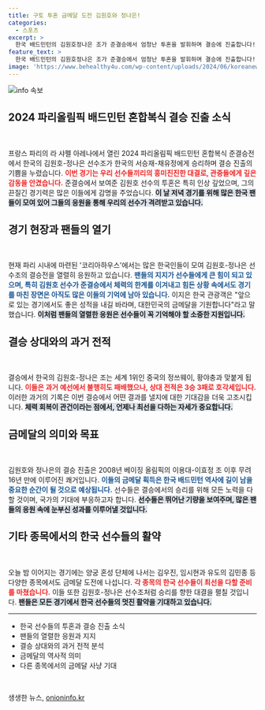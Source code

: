 ```yaml
---
title: 구토 투혼 금메달 도전 김원호와 정나은!
categories:
  - 스포츠
excerpt: >
  한국 배드민턴의 김원호정나은 조가 준결승에서 엄청난 투혼을 발휘하며 결승에 진출합니다! 오늘 밤 중국과 맞붙어 금메달을 노리는 이들의 경기를 응원해주세요! 16년 만의 기적이 일어날지 주목됩니다!
feature_text: >
  한국 배드민턴의 김원호정나은 조가 준결승에서 엄청난 투혼을 발휘하며 결승에 진출합니다! 오늘 밤 중국과 맞붙어 금메달을 노리는 이들의 경기를 응원해주세요! 16년 만의 기적이 일어날지 주목됩니다!
image: 'https://www.behealthy4u.com/wp-content/uploads/2024/06/koreanews.jpg'
---
```


<p><img src="https://www.behealthy4u.com/wp-content/uploads/2024/06/koreanews.jpg" alt="info 속보" /></p>

<h2 data-ke-size="size26">2024 파리올림픽 배드민턴 혼합복식 결승 진출 소식</h2>

<p data-ke-size="size16">&nbsp;</p>

<p data-ke-size="size16">프랑스 파리의 라 샤펠 아레나에서 열린 2024 파리올림픽 배드민턴 혼합복식 준결승전에서 한국의 김원호-정나은 선수조가 한국의 서승재-채유정에게 승리하며 결승 진출의 기쁨을 누렸습니다. <b><span style="color: #ee2323;">이번 경기는 우리 선수들끼리의 흥미진진한 대결로, 관중들에게 깊은 감동을 안겼습니다.</span></b> 준결승에서 보여준 김원호 선수의 투혼은 특히 인상 깊었으며, 그의 끈질긴 경기력은 많은 이들에게 감명을 주었습니다. <b><span style="background-color: #21538527;">이 날 저녁 경기를 위해 많은 한국 팬들이 모여 있어 그들의 응원을 통해 우리의 선수가 격려받고 있습니다.</span></b> </p>

<h2 data-ke-size="size26">경기 현장과 팬들의 열기</h2>

<p data-ke-size="size16">&nbsp;</p>

<p data-ke-size="size16">현재 파리 시내에 마련된 '코리아하우스'에서는 많은 한국인들이 모여 김원호-정나은 선수조의 결승전을 열렬히 응원하고 있습니다. <b><span style="color: #1a5490;">팬들의 지지가 선수들에게 큰 힘이 되고 있으며, 특히 김원호 선수가 준결승에서 체력의 한계를 이겨내고 힘든 상황 속에서도 경기를 마친 장면은 아직도 많은 이들의 기억에 남아 있습니다.</span></b> 이지은 한국 관광객은 "앞으로 있는 경기에서도 좋은 성적을 내길 바라며, 대한민국의 금메달을 기원합니다"라고 말했습니다. <b><span style="background-color: #21538527;">이처럼 팬들의 열렬한 응원은 선수들이 꼭 기억해야 할 소중한 지원입니다.</span></b> </p>

<h2 data-ke-size="size26">결승 상대와의 과거 전적</h2>

<p data-ke-size="size16">&nbsp;</p>

<p data-ke-size="size16">결승에서 한국의 김원호-정나은 조는 세계 1위인 중국의 정쓰웨이, 황야충과 맞붙게 됩니다. <b><span style="color: #ee2323;">이들은 과거 예선에서 불행히도 패배했으나, 상대 전적은 3승 3패로 호각세입니다.</span></b> 이러한 과거의 기록은 이번 결승에서 어떤 결과를 낼지에 대한 기대감을 더욱 고조시킵니다. <b><span style="background-color: #21538527;">체력 회복이 관건이라는 점에서, 언제나 최선을 다하는 자세가 중요합니다.</span></b></p>

<h2 data-ke-size="size26">금메달의 의미와 목표</h2>

<p data-ke-size="size16">&nbsp;</p>

<p data-ke-size="size16">김원호와 정나은의 결승 진출은 2008년 베이징 올림픽의 이용대-이효정 조 이후 무려 16년 만에 이루어진 쾌거입니다. <b><span style="color: #1a5490;">이들의 금메달 획득은 한국 배드민턴 역사에 길이 남을 중요한 순간이 될 것으로 예상됩니다.</span></b> 선수들은 결승에서의 승리를 위해 모든 노력을 다할 것이며, 국가의 기대에 부응하고자 합니다. <b><span style="background-color: #21538527;">선수들은 뛰어난 기량을 보여주며, 많은 팬들의 응원 속에 눈부신 성과를 이루어낼 것입니다.</span></b></p>

<h2 data-ke-size="size26">기타 종목에서의 한국 선수들의 활약</h2>

<p data-ke-size="size16">&nbsp;</p>

<p data-ke-size="size16">오늘 밤 이어지는 경기에는 양궁 혼성 단체에 나서는 김우진, 임시현과 유도의 김민종 등 다양한 종목에서도 금메달 도전에 나섭니다. <b><span style="color: #ee2323;">각 종목의 한국 선수들이 최선을 다할 준비를 마쳤습니다.</span></b> 이들 또한 김원호-정나은 선수조처럼 승리를 향한 대결을 펼칠 것입니다. <b><span style="background-color: #21538527;">팬들은 모든 경기에서 한국 선수들의 멋진 활약을 기대하고 있습니다.</span></b></p>

<hr />

<ul>
  <li>한국 선수들의 투혼과 결승 진출 소식</li>
  <li>팬들의 열렬한 응원과 지지</li>
  <li>결승 상대와의 과거 전적 분석</li>
  <li>금메달의 역사적 의미</li>
  <li>다른 종목에서의 금메달 사냥 기대</li>
</ul>

<p data-ke-size="size16">&nbsp;</p>
생생한 뉴스, <a href="https://onioninfo.kr" rel="dofollow">onioninfo.kr</a>


